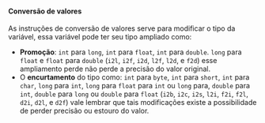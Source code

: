 #### Conversão de valores

 
As instruções de conversão de valores serve para modificar o tipo da variável, essa variável pode ter seu tipo ampliado como: 

* **Promoção**: `int` para `long`, `int` para `float`, `int` para `double`. `long` para `float` e `float` para `double` (`i2l`, `i2f`, `i2d`, `l2f`, `l2d`, e `f2d`) esse ampliamento perde não perde a precisão do valor original. 
*  O **encurtamento** do tipo como: `int` para `byte`, `int` para `short`, `int` para `char`, `long` para `int`, `long` para `float` para `int` ou `long` para, `double` para `int`, `double` para `long` ou `double` para `float` (`i2b`, `i2c`, `i2s`, `l2i`, `f2i`, `f2l`, `d2i`, `d2l`, e `d2f`) vale lembrar que tais modificações existe a possibilidade de perder precisão ou estouro do valor.
